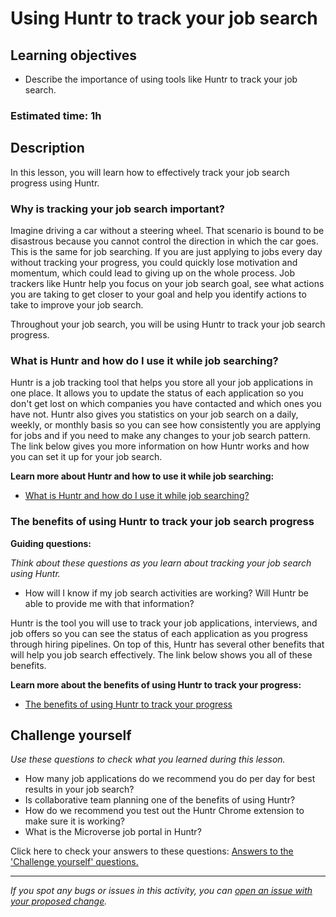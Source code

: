 # Using Huntr to track your job search

## Learning objectives

- Describe the importance of using tools like Huntr to track your job search.

### Estimated time: 1h

## Description

In this lesson, you will learn how to effectively track your job search progress using Huntr.

### Why is tracking your job search important?

Imagine driving a car without a steering wheel. That scenario is bound to be disastrous because you cannot control the direction in which the car goes. This is the same for job searching. If you are just applying to jobs every day without tracking your progress, you could quickly lose motivation and momentum, which could lead to giving up on the whole process. Job trackers like Huntr help you focus on your job search goal, see what actions you are taking to get closer to your goal and help you identify actions to take to improve your job search.

Throughout your job search, you will be using Huntr to track your job search progress.

### What is Huntr and how do I use it while job searching?

Huntr is a job tracking tool that helps you store all your job applications in one place. It allows you to update the status of each application so you don't get lost on which companies you have contacted and which ones you have not. Huntr also gives you statistics on your job search on a daily, weekly, or monthly basis so you can see how consistently you are applying for jobs and if you need to make any changes to your job search pattern. The link below gives you more information on how Huntr works and how you can set it up for your job search.

**Learn more about Huntr and how to use it while job searching:**

- [What is Huntr and how do I use it while job searching?](https://microverse.zendesk.com/hc/en-us/articles/360052297434-What-is-Huntr-and-how-do-I-use-it-while-job-searching-)

### The benefits of using Huntr to track your job search progress

**Guiding questions:**

*Think about these questions as you learn about tracking your job search using Huntr.*

- How will I know if my job search activities are working? Will Huntr be able to provide me with that information?

Huntr is the tool you will use to track your job applications, interviews, and job offers so you can see the status of each application as you progress through hiring pipelines. On top of this, Huntr has several other benefits that will help you job search effectively. The link below shows you all of these benefits.

 **Learn more about the benefits of using Huntr to track your progress:**

- [The benefits of using Huntr to track your progress](https://github.com/microverseinc/curriculum-professional-skills/blob/main/job-search/the-benefits-of-using-huntr-to-track-your-progress.md)

## Challenge yourself

*Use these questions to check what you learned during this lesson.* 

- How many job applications do we recommend you do per day for best results in your job search?
- Is collaborative team planning one of the benefits of using Huntr?
- How do we recommend you test out the Huntr Chrome extension to make sure it is working?
- What is the Microverse job portal in Huntr?

Click here to check your answers to these questions: [Answers to the 'Challenge yourself' questions.](https://github.com/microverseinc/curriculum-professional-skills/blob/main/job-search/answers-to-the-challenge-yourself-questions-using-huntr.md)


------

_If you spot any bugs or issues in this activity, you can [open an issue with your proposed change](https://github.com/microverseinc/curriculum-transversal-skills/blob/main/git-github/articles/open_issue.md)._
